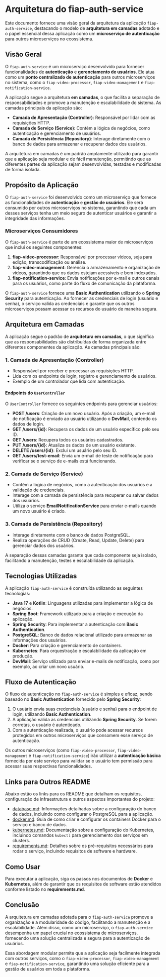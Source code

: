 # Arquitetura do fiap-auth-service

Este documento fornece uma visão geral da arquitetura da aplicação `fiap-auth-service`, destacando o modelo de **arquitetura em camadas** adotado e o papel essencial dessa aplicação como um **microserviço de autenticação** para outros microserviços no ecossistema.

## Visão Geral

O `fiap-auth-service` é um microserviço desenvolvido para fornecer funcionalidades de **autenticação** e **gerenciamento de usuários**. Ele atua como um **ponto centralizado de autenticação** para outros microserviços no sistema, como o `fiap-video-processor`, `fiap-video-management` e `fiap-notification-service`.

A aplicação segue a arquitetura **em camadas**, o que facilita a separação de responsabilidades e promove a manutenção e escalabilidade do sistema. As camadas principais da aplicação são:

- **Camada de Apresentação (Controller)**: Responsável por lidar com as requisições HTTP.
- **Camada de Serviço (Service)**: Contém a lógica de negócios, como autenticação e gerenciamento de usuários.
- **Camada de Persistência (Repository)**: Interage diretamente com o banco de dados para armazenar e recuperar dados dos usuários.

A arquitetura em camadas é um padrão amplamente utilizado para garantir que a aplicação seja modular e de fácil manutenção, permitindo que as diferentes partes da aplicação sejam desenvolvidas, testadas e modificadas de forma isolada.

## Propósito da Aplicação

O `fiap-auth-service` foi desenvolvido como um microserviço que fornece as funcionalidades de **autenticação** e **gestão de usuários**. Ele será consumido por outros microserviços no sistema, garantindo que cada um desses serviços tenha um meio seguro de autenticar usuários e garantir a integridade das informações.

### Microserviços Consumidores

O `fiap-auth-service` é parte de um ecossistema maior de microserviços que inclui os seguintes componentes:

1. **fiap-video-processor**: Responsável por processar vídeos, seja para edição, transcodificação ou análise.
2. **fiap-video-management**: Gerencia o armazenamento e organização de vídeos, garantindo que os dados estejam acessíveis e bem indexados.
3. **fiap-notification-service**: Envia notificações por e-mail e outros canais para os usuários, como parte do fluxo de comunicação da plataforma.

O `fiap-auth-service` fornece uma **Basic Authentication** utilizando o **Spring Security** para autenticação. Ao fornecer as credenciais de login (usuário e senha), o serviço valida as credenciais e garante que os outros microserviços possam acessar os recursos do usuário de maneira segura.

## Arquitetura em Camadas

A aplicação segue o padrão de **arquitetura em camadas**, o que significa que as responsabilidades são distribuídas de forma organizada entre diferentes componentes da aplicação. As camadas principais são:

### 1. Camada de Apresentação (Controller)
- Responsável por receber e processar as requisições HTTP.
- Lida com os endpoints de login, registro e gerenciamento de usuários.
- Exemplo de um controlador que lida com autenticação.

#### Endpoints do `UserController`
O `UserController` fornece os seguintes endpoints para gerenciar usuários:

- **POST /users**: Criação de um novo usuário. Após a criação, um e-mail de notificação é enviado ao usuário utilizando o **DevMail**, contendo os dados de login.
- **GET /users/{id}**: Recupera os dados de um usuário específico pelo seu ID.
- **GET /users**: Recupera todos os usuários cadastrados.
- **PUT /users/{id}**: Atualiza os dados de um usuário existente.
- **DELETE /users/{id}**: Exclui um usuário pelo seu ID.
- **GET /users/test-email**: Envia um e-mail de teste de notificação para verificar se o serviço de e-mails está funcionando.

### 2. Camada de Serviço (Service)
- Contém a lógica de negócios, como a autenticação dos usuários e a validação de credenciais.
- Interage com a camada de persistência para recuperar ou salvar dados dos usuários.
- Utiliza o serviço **EmailNotificationService** para enviar e-mails quando um novo usuário é criado.

### 3. Camada de Persistência (Repository)
- Interage diretamente com o banco de dados PostgreSQL.
- Realiza operações de CRUD (Create, Read, Update, Delete) para gerenciar dados dos usuários.

A separação dessas camadas garante que cada componente seja isolado, facilitando a manutenção, testes e escalabilidade da aplicação.

## Tecnologias Utilizadas

A aplicação `fiap-auth-service` é construída utilizando as seguintes tecnologias:

- **Java 17** e **Kotlin**: Linguagens utilizadas para implementar a lógica de negócios.
- **Spring Boot**: Framework utilizado para a criação e execução da aplicação.
- **Spring Security**: Para implementar a autenticação com **Basic Authentication**.
- **PostgreSQL**: Banco de dados relacional utilizado para armazenar as informações dos usuários.
- **Docker**: Para criação e gerenciamento de containers.
- **Kubernetes**: Para orquestração e escalabilidade da aplicação em produção.
- **DevMail**: Serviço utilizado para enviar e-mails de notificação, como por exemplo, ao criar um novo usuário.

## Fluxo de Autenticação

O fluxo de autenticação no `fiap-auth-service` é simples e eficaz, sendo baseado no **Basic Authentication** fornecido pelo **Spring Security**:

1. O usuário envia suas credenciais (usuário e senha) para o endpoint de login, utilizando **Basic Authentication**.
2. A aplicação valida as credenciais utilizando **Spring Security**. Se forem corretas, o usuário é autenticado.
3. Com a autenticação realizada, o usuário pode acessar recursos protegidos em outros microserviços que consomem esse serviço de autenticação.

Os outros microserviços (como `fiap-video-processor`, `fiap-video-management` e `fiap-notification-service`) irão utilizar a **autenticação básica** fornecida por este serviço para validar se o usuário tem permissão para acessar suas respectivas funcionalidades.

## Links para Outros README

Abaixo estão os links para os README que detalham os requisitos, configuração de infraestrutura e outros aspectos importantes do projeto:

- [database.md](./database.md): Informações detalhadas sobre a configuração do banco de dados, incluindo como configurar o PostgreSQL para a aplicação.
- [docker.md](./docker.md): Guia de como criar e configurar os containers Docker para o serviço e banco de dados.
- [kubernetes.md](./kubernetes.md): Documentação sobre a configuração do Kubernetes, incluindo comandos `kubectl` para gerenciamento dos serviços em clusters.
- [requirements.md](./requirements.md): Detalhes sobre os pré-requisitos necessários para rodar o serviço, incluindo requisitos de software e hardware.

## Como Usar

Para executar a aplicação, siga os passos nos documentos de **Docker** e **Kubernetes**, além de garantir que os requisitos de software estão atendidos conforme listado no **requirements.md**.

## Conclusão

A arquitetura em camadas adotada para o `fiap-auth-service` promove a organização e a modularidade do código, facilitando a manutenção e a escalabilidade. Além disso, como um microserviço, o `fiap-auth-service` desempenha um papel crucial no ecossistema de microserviços, fornecendo uma solução centralizada e segura para a autenticação de usuários.

Essa abordagem modular permite que a aplicação seja facilmente integrada com outros serviços, como o `fiap-video-processor`, `fiap-video-management` e `fiap-notification-service`, garantindo uma solução eficiente para a gestão de usuários em toda a plataforma.
